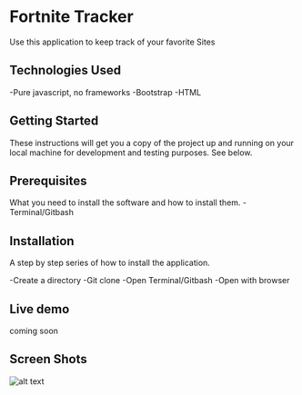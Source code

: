 # Fortnite Tracker
Use this application to keep track of your favorite Sites

## Technologies Used
-Pure javascript, no frameworks
-Bootstrap
-HTML

## Getting Started
These instructions will get you a copy of the project up and running on your local machine for development and testing purposes. See below.

## Prerequisites

What you need to install the software and how to install them.
-Terminal/Gitbash

## Installation
A step by step series of how to install the application.

-Create a directory
-Git clone 
-Open Terminal/Gitbash
-Open with browser

## Live demo
coming soon

## Screen Shots
![alt text](https://i.imgur.com/18flDCi.png)
